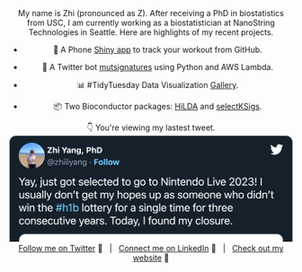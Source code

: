 <div align="center">
My name is Zhi (pronounced as Z). After receiving a PhD in biostatistics from USC, I am currently working as a biostatistician at NanoString Technologies in Seattle. Here are highlights of my recent projects. 

- :iphone: A Phone [Shiny app](https://github.com/zhiiiyang/OTworkout) to track your workout from GitHub. 

- :robot: A Twitter bot [mutsignatures](https://github.com/zhiiiyang/mutSignature_Pubmed_bot) using Python and AWS Lambda. 

- :bar_chart: #TidyTuesday Data Visualization [Gallery](https://github.com/zhiiiyang/tidytuesday). 

- 📦 Two Bioconductor packages: [HiLDA](https://github.com/USCbiostats/HiLDA) and [selectKSigs](https://github.com/USCbiostats/selectKSigs).


:point_down: You're viewing my lastest tweet.   
<img src="https://github.com/zhiiiyang/zhiiiyang/blob/master/tweet.png" width="550">   
[Follow me on Twitter][Twitter] :speech_balloon:&nbsp;&nbsp;&nbsp;|&nbsp;&nbsp;&nbsp;[Connect me on LinkedIn][LinkedIn] :necktie:&nbsp;&nbsp;&nbsp;|&nbsp;&nbsp;&nbsp;[Check out my website][Website] :link:  

</div>

<!--
Quick Link 
-->

[Twitter]:https://twitter.com/zhiiiyang
[LinkedIn]:https://www.linkedin.com/in/zhiiiyang/
[GitHub]:https://github.com/zhiiiyang
[Website]:https://zhiyang.netlify.app/

